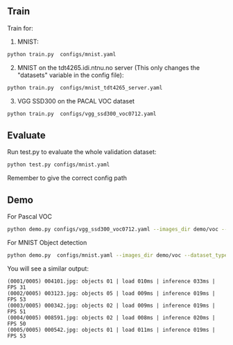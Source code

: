 
## Train
Train for:
1. MNIST:
```bash
python train.py  configs/mnist.yaml
```
2. MNIST on the tdt4265.idi.ntnu.no server (This only changes the "datasets" variable in the config file):
```bash
python train.py  configs/mnist_tdt4265_server.yaml
```
3. VGG SSD300 on the PACAL VOC dataset
```bash
python train.py  configs/vgg_ssd300_voc0712.yaml
```

## Evaluate
Run test.py to evaluate the whole validation dataset: 
```bash
python test.py configs/mnist.yaml
```
Remember to give the correct config path

## Demo
For Pascal VOC
```bash
python demo.py configs/vgg_ssd300_voc0712.yaml --images_dir demo/voc --dataset_type voc
```

For MNIST Object detection
```bash
python demo.py  configs/mnist.yaml --images_dir demo/voc --dataset_type mnist
```

You will see a similar output:
```text
(0001/0005) 004101.jpg: objects 01 | load 010ms | inference 033ms | FPS 31
(0002/0005) 003123.jpg: objects 05 | load 009ms | inference 019ms | FPS 53
(0003/0005) 000342.jpg: objects 02 | load 009ms | inference 019ms | FPS 51
(0004/0005) 008591.jpg: objects 02 | load 008ms | inference 020ms | FPS 50
(0005/0005) 000542.jpg: objects 01 | load 011ms | inference 019ms | FPS 53
```